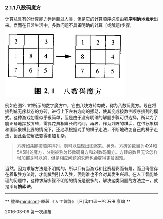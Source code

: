 ### 2.1.1 八数码魔方

计算机具有的计算能力远远超过人类，但是它的计算顺序必须由**程序明确地表示**出来。然而在日常生活中，多数问题不具备明确的计算〔或解题)步骤。
![](cube.jpg)

例如在图2. 1中所示的数字魔方中，它由八块方砖构成，称为八数码魔方。现在将排列成无序状态的方砖，进行上下左右方向的挪动，使其变成按数字顺序排列的模式。这种游戏初看似乎很简单，但是由于没有明确的解题步骤可供选择，所以为了能正确地摆放方砖，需要花费相当长的时间。再者，作为对阵的棋手，在进行象棋和国际象棋比赛的情况下，还必须根据对手的棋子走法，不断地改变自己的棋子走法，因此会使解法变得更加复杂。    

> 方砖如果能按顺序排列，则可以显现出图案来。另外。方砖的数目为4X4和5X5时的魔方，分别被称为15数码魔方和24数码魔方。方砖的数目无论怎样增加都是可以的，但是相应问题的求解也会变得更加困难。

当然，因为求解方法是不明朗的，所以只有当游戏和比赛精彩而有趣，而且确信存在着取胜方法时，才能做到引人入胜，否则谁也不会对其发生兴趣。在人工智能处理的问题中，这种求解步骤不明朗的情况是很多的，解决这类问题的方法之一，就是采用**搜索法**。

---
** 整理:[mindcont](https://github.com/mindcont)-原著 《人工智能》 [日]沟口理一郎 石田 亨编 **

2016-03-09 第一次编辑